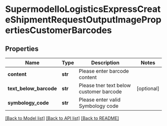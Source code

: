 # SupermodelIoLogisticsExpressCreateShipmentRequestOutputImagePropertiesCustomerBarcodes

## Properties
Name | Type | Description | Notes
------------ | ------------- | ------------- | -------------
**content** | **str** | Please enter barcode content | 
**text_below_barcode** | **str** | Please tner text below customer barcode | [optional] 
**symbology_code** | **str** | Please enter valid Symbology code | 

[[Back to Model list]](../README.md#documentation-for-models) [[Back to API list]](../README.md#documentation-for-api-endpoints) [[Back to README]](../README.md)

